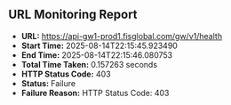 ## URL Monitoring Report

- **URL:** https://api-gw1-prod1.fisglobal.com/gw/v1/health
- **Start Time:** 2025-08-14T22:15:45.923490
- **End Time:** 2025-08-14T22:15:46.080753
- **Total Time Taken:** 0.157263 seconds
- **HTTP Status Code:** 403
- **Status:** Failure
- **Failure Reason:** HTTP Status Code: 403

